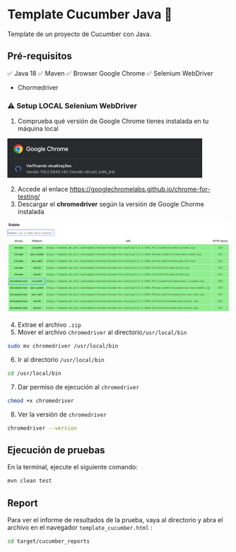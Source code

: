 # Template Cucumber Java 🐞
Template de un proyecto de Cucumber con Java.

## Pré-requisitos

✅ Java 18
✅ Maven
✅ Browser Google Chrome
✅ Selenium WebDriver
- Chormedriver

### ⚠️ **Setup LOCAL Selenium WebDriver**

1. Comprueba qué versión de Google Chrome tienes instalada en tu máquina local

![img_2.png](img/img_2.png)

2. Accede al enlace https://googlechromelabs.github.io/chrome-for-testing/
3. Descargar el **chromedriver** según la versión de Google Chorme instalada

![img_1.png](img/img_1.png)

4. Extrae el archivo `.zip`
5. Mover el archivo `chromedriver` al directorio`/usr/local/bin`

```bash
sudo mv chromedriver /usr/local/bin
```

6. Ir al directorio `/usr/local/bin`

```bash
cd /usr/local/bin
```

7. Dar permiso de ejecución al `chromedriver`

```bash
chmod +x chromedriver 
```

8. Ver la versión de `chromedriver`

```bash
chromedriver --version
```

## Ejecución de pruebas

En la terminal, ejecute el siguiente comando:

```bash
mvn clean test
```

## Report

Para ver el informe de resultados de la prueba, vaya al directorio y abra el archivo en el navegador `template_cucumber.html` :
```bash
cd target/cucumber_reports 
```
